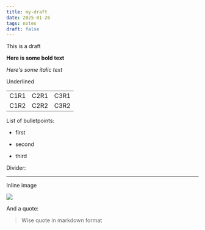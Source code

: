 ```yaml
---
title: my-draft
date: 2025-01-26
tags: notes
draft: false
---
```

This is a draft

**Here is some bold text**

_Here's some italic text_

Underlined

|     |     |     |
| --- | --- | --- |
| C1R1 | C2R1 | C3R1 |
| C1R2 | C2R2 | C3R2 |

List of bulletpoints:

*   first
    
*   second
    
*   third
    

Divider:

* * *

Inline image

![](/images/lenna.png)

And a quote:

> Wise quote in markdown format